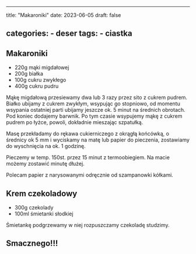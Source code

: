 

---
title: "Makaroniki"
date: 2023-06-05
draft: false

categories:
    - deser
tags:
    - ciastka
---


## Makaroniki


* 220g mąki migdałowej
* 200g białka
* 100g cukru zwykłego
* 400g cukru pudru

Mąkę migdałową przesiewamy dwa lub 3 razy przez sito z cukrem pudrem.
Białko ubijamy z cukrem zwykłym, wsypując go stopniowo, 
od momentu wsypania ostatniej parti ubijamy jeszcze ok. 5 minut na średnich obrotach. 
Pod koniec dodajemy barwnik.
Po tym czasie wsypujemy mąkę z cukrem pudrem po łyżce, powoli, dokładnie mieszając szpatułką.

Masę przekładamy do rękawa cukierniczego z okrągłą końcówką,
o średnicy ok 5 mm i wyciskamy na matę lub papier do pieczenia, zostawiamy do wyschnięcia na ok. 1 godzinę.

Pieczemy w temp. 150st. przez 15 minut z termoobiegiem.
Na macie możemy zostawić minutę dłużej.

Polecam papier z narysowanymi odręcznie od szampanowki kółkami.


## Krem czekoladowy


* 300g czekolady
* 100ml śmietanki słodkiej

Śmietankę podgrzewamy w niej rozpuszczamy czekoladę studzimy.

## Smacznego!!!